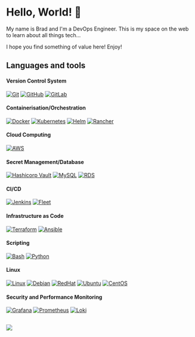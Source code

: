 # Hello, World! 👋

My name is Brad and I'm a DevOps Engineer. This is my space on the web to learn about all things tech... 

I hope you find something of value here! Enjoy!

## Languages and tools

#### Version Control System

[![Git](https://img.shields.io/badge/-Git-%23c9d1d9?logo=git)](https://git-scm.com)
[![GitHub](https://img.shields.io/badge/-GitHub-%23c9d1d9?logo=github&logoColor=black)](https://github.com/BJWRD)
[![GitLab](https://img.shields.io/badge/-GitLab-%23c9d1d9?logo=gitlab)](https://gitlab.com/BJWRD)
#### Containerisation/Orchestration

[![Docker](https://img.shields.io/badge/-Docker-%23c9d1d9?logo=Docker)](https://github.com/BJWRD/Docker)
[![Kubernetes](https://img.shields.io/badge/-Kubernetes-%23c9d1d9?logo=Kubernetes)](https://github.com/BJWRD/Kubernetes)
[![Helm](https://img.shields.io/badge/-Helm-%23c9d1d9?logo=helm&logoColor=blue)](https://github.com/BJWRD/Kubernetes)
[![Rancher](https://img.shields.io/badge/-Rancher-%23c9d1d9?logo=rancher&logoColor=blue)](https://github.com/BJWRD/Terraform)
#### Cloud Computing

[![AWS](https://img.shields.io/badge/-AWS-%23c9d1d9?logo=Amazon)](https://github.com/BJWRD/Terraform)
#### Secret Management/Database

[![Hashicorp Vault](https://img.shields.io/badge/-Vault-%23c9d1d9?logo=vault)](https://github.com/BJWRD/Vault)
[![MySQL](https://img.shields.io/badge/-MySQL-%23c9d1d9?logo=mysql)](https://github.com/BJWRD/CICD)
[![RDS](https://img.shields.io/badge/-RDS-%23c9d1d9?logo=rds)](https://github.com/BJWRD/three-tier-architecture)
#### CI/CD

[![Jenkins](https://img.shields.io/badge/-Jenkins-%23c9d1d9?logo=jenkins)](https://github.com/BJWRD/Jenkins)
[![Fleet](https://img.shields.io/badge/-Fleet-%23c9d1d9?logo=rancher&logoColor=green)](https://github.com/BJWRD/Kubernetes)
#### Infrastructure as Code

[![Terraform](https://img.shields.io/badge/-Terraform-%23c9d1d9?logo=terraform)](https://github.com/BJWRD/Terraform)
[![Ansible](https://img.shields.io/badge/-Ansible-%23c9d1d9?logo=ansible&logoColor=EE0000)](https://github.com/BJWRD/Ansible)
#### Scripting

[![Bash](https://img.shields.io/badge/-Bash-%23c9d1d9?logo=gnubash&logoColor=black)](https://github.com/BJWRD/Bash)
[![Python](https://img.shields.io/badge/-Python-%23c9d1d9?logo=python)](https://www.python.org)

#### Linux

[![Linux](https://img.shields.io/badge/-Linux-%23c9d1d9?logo=linux&logoColor=black)](https://github.com/BJWRD/Linux)
[![Debian](https://img.shields.io/badge/-Debian-%23c9d1d9?logo=debian&logoColor=red)](https://github.com/BJWRD/Linux)
[![RedHat](https://img.shields.io/badge/-RedHat-%23c9d1d9?logo=redhat)](https://github.com/BJWRD/Linux)
[![Ubuntu](https://img.shields.io/badge/-Ubuntu-%23c9d1d9?logo=ubuntu)](https://github.com/BJWRD/Linux)
[![CentOS](https://img.shields.io/badge/-CentOS-%23c9d1d9?logo=centos)](https://github.com/BJWRD/Linux)
#### Security and Performance Monitoring

[![Grafana](https://img.shields.io/badge/-Grafana-%23c9d1d9?logo=grafana)](https://github.com/BJWRD/Kubernetes)
[![Prometheus](https://img.shields.io/badge/-Prometheus-%23c9d1d9?logo=prometheus)](https://github.com/BJWRD/Kubernetes)
[![Loki](https://img.shields.io/badge/-Grafana-%23c9d1d9?logo=grafana)](https://github.com/BJWRD/Kubernetes)

##

<div align="center">
<img src="https://komarev.com/ghpvc/?username=BJWRD&&style=flat-square" align="left" />
</div>  
